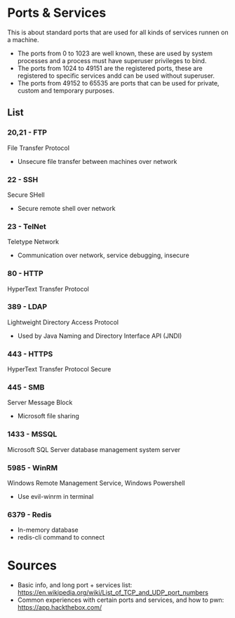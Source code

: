 # Ports & Services
This is about standard ports that are used for all kinds of services runnen on a machine. 
- The ports from 0 to 1023 are well known, these are used by system processes and a process must have superuser privileges to bind. 
- The ports from 1024 to 49151 are the registered ports, these are registered to specific services andd can be used without superuser. 
- The ports from 49152 to 65535 are ports that can be used for private, custom and temporary purposes.

## List

### 20,21 - FTP
File Transfer Protocol
- Unsecure file transfer between machines over network

### 22 - SSH
Secure SHell
- Secure remote shell over network

### 23 - TelNet
Teletype Network
- Communication over network, service debugging, insecure

### 80 - HTTP
HyperText Transfer Protocol

### 389 - LDAP
Lightweight Directory Access Protocol
- Used by Java Naming and Directory Interface API (JNDI)

### 443 - HTTPS
HyperText Transfer Protocol Secure

### 445 - SMB
Server Message Block
- Microsoft file sharing

### 1433 - MSSQL
Microsoft SQL Server database management system server

### 5985 - WinRM
Windows Remote Management Service, Windows Powershell
- Use evil-winrm in terminal

### 6379 - Redis
- In-memory database
- redis-cli command to connect


# Sources
- Basic info, and long port + services list: https://en.wikipedia.org/wiki/List_of_TCP_and_UDP_port_numbers
- Common experiences with certain ports and services, and how to pwn: https://app.hackthebox.com/
